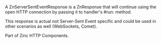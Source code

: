 A ZnServerSentEventResponse is a ZnResponse that will continue using the open HTTP connection by passing it to handler's #run: method.

This response is actual not Server-Sent Event specific and could be used in other scenarios as well (WebSockets, Comet).

Part of Zinc HTTP Components.
